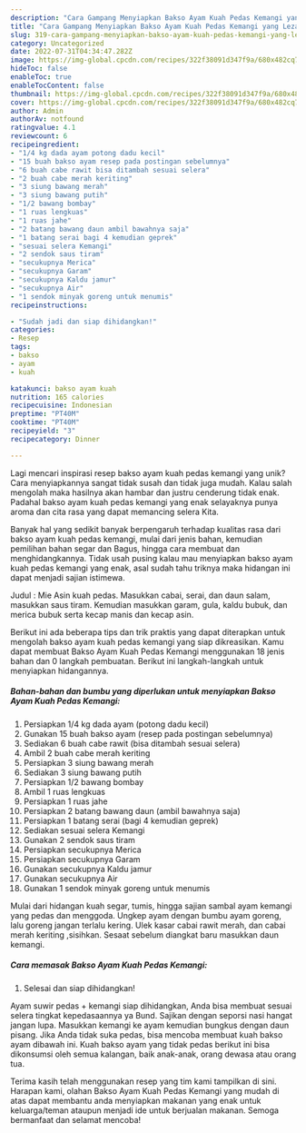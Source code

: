 ```yaml
---
description: "Cara Gampang Menyiapkan Bakso Ayam Kuah Pedas Kemangi yang Lezat"
title: "Cara Gampang Menyiapkan Bakso Ayam Kuah Pedas Kemangi yang Lezat"
slug: 319-cara-gampang-menyiapkan-bakso-ayam-kuah-pedas-kemangi-yang-lezat
category: Uncategorized
date: 2022-07-31T04:34:47.282Z
image: https://img-global.cpcdn.com/recipes/322f38091d347f9a/680x482cq70/bakso-ayam-kuah-pedas-kemangi-foto-resep-utama.jpg
hideToc: false
enableToc: true
enableTocContent: false
thumbnail: https://img-global.cpcdn.com/recipes/322f38091d347f9a/680x482cq70/bakso-ayam-kuah-pedas-kemangi-foto-resep-utama.jpg
cover: https://img-global.cpcdn.com/recipes/322f38091d347f9a/680x482cq70/bakso-ayam-kuah-pedas-kemangi-foto-resep-utama.jpg
author: Admin
authorAv: notfound
ratingvalue: 4.1
reviewcount: 6
recipeingredient:
- "1/4 kg dada ayam potong dadu kecil"
- "15 buah bakso ayam resep pada postingan sebelumnya"
- "6 buah cabe rawit bisa ditambah sesuai selera"
- "2 buah cabe merah keriting"
- "3 siung bawang merah"
- "3 siung bawang putih"
- "1/2 bawang bombay"
- "1 ruas lengkuas"
- "1 ruas jahe"
- "2 batang bawang daun ambil bawahnya saja"
- "1 batang serai bagi 4 kemudian geprek"
- "sesuai selera Kemangi"
- "2 sendok saus tiram"
- "secukupnya Merica"
- "secukupnya Garam"
- "secukupnya Kaldu jamur"
- "secukupnya Air"
- "1 sendok minyak goreng untuk menumis"
recipeinstructions:

- "Sudah jadi dan siap dihidangkan!"
categories:
- Resep
tags:
- bakso
- ayam
- kuah

katakunci: bakso ayam kuah 
nutrition: 165 calories
recipecuisine: Indonesian
preptime: "PT40M"
cooktime: "PT40M"
recipeyield: "3"
recipecategory: Dinner

---
```





Lagi mencari inspirasi resep bakso ayam kuah pedas kemangi yang unik? Cara menyiapkannya sangat tidak susah dan tidak juga mudah. Kalau salah mengolah maka hasilnya akan hambar dan justru cenderung tidak enak. Padahal bakso ayam kuah pedas kemangi yang enak selayaknya punya aroma dan cita rasa yang dapat memancing selera Kita.





Banyak hal yang sedikit banyak berpengaruh terhadap kualitas rasa dari bakso ayam kuah pedas kemangi, mulai dari jenis bahan, kemudian pemilihan bahan segar dan Bagus, hingga cara membuat dan menghidangkannya. Tidak usah pusing kalau mau menyiapkan bakso ayam kuah pedas kemangi yang enak,      asal sudah tahu triknya maka hidangan ini dapat menjadi sajian istimewa.














Judul : Mie Asin kuah pedas. Masukkan cabai, serai, dan daun salam, masukkan saus tiram. Kemudian masukkan garam, gula, kaldu bubuk, dan merica bubuk serta kecap manis dan kecap asin.






Berikut ini ada beberapa tips dan trik praktis yang dapat diterapkan untuk mengolah bakso ayam kuah pedas kemangi yang siap dikreasikan. Kamu dapat membuat Bakso Ayam Kuah Pedas Kemangi menggunakan 18 jenis bahan dan 0 langkah pembuatan. Berikut ini langkah-langkah untuk menyiapkan hidangannya.

<!--inarticleads1-->

##### Bahan-bahan dan bumbu yang diperlukan untuk menyiapkan Bakso Ayam Kuah Pedas Kemangi:

1. Persiapkan 1/4 kg dada ayam (potong dadu kecil)
1. Gunakan 15 buah bakso ayam (resep pada postingan sebelumnya)
1. Sediakan 6 buah cabe rawit (bisa ditambah sesuai selera)
1. Ambil 2 buah cabe merah keriting
1. Persiapkan 3 siung bawang merah
1. Sediakan 3 siung bawang putih
1. Persiapkan 1/2 bawang bombay
1. Ambil 1 ruas lengkuas
1. Persiapkan 1 ruas jahe
1. Persiapkan 2 batang bawang daun (ambil bawahnya saja)
1. Persiapkan 1 batang serai (bagi 4 kemudian geprek)
1. Sediakan sesuai selera Kemangi
1. Gunakan 2 sendok saus tiram
1. Persiapkan secukupnya Merica
1. Persiapkan secukupnya Garam
1. Gunakan secukupnya Kaldu jamur
1. Gunakan secukupnya Air
1. Gunakan 1 sendok minyak goreng untuk menumis


Mulai dari hidangan kuah segar, tumis, hingga sajian sambal ayam kemangi yang pedas dan menggoda. Ungkep ayam dengan bumbu ayam goreng, lalu goreng jangan terlalu kering. Ulek kasar cabai rawit merah, dan cabai merah keriting ,sisihkan. Sesaat sebelum diangkat baru masukkan daun kemangi. 

<!--inarticleads2-->

##### Cara memasak Bakso Ayam Kuah Pedas Kemangi:


1. Selesai dan siap dihidangkan!

Ayam suwir pedas + kemangi siap dihidangkan, Anda bisa membuat sesuai selera tingkat kepedasaannya ya Bund. Sajikan dengan seporsi nasi hangat jangan lupa. Masukkan kemangi ke ayam kemudian bungkus dengan daun pisang. Jika Anda tidak suka pedas, bisa mencoba membuat kuah bakso ayam dibawah ini. Kuah bakso ayam yang tidak pedas berikut ini bisa dikonsumsi oleh semua kalangan, baik anak-anak, orang dewasa atau orang tua. 

Terima kasih telah menggunakan resep yang tim kami tampilkan di sini. Harapan kami, olahan Bakso Ayam Kuah Pedas Kemangi yang mudah di atas dapat membantu anda menyiapkan makanan yang enak untuk keluarga/teman ataupun menjadi ide untuk berjualan makanan. Semoga bermanfaat dan selamat mencoba!
